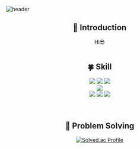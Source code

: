 <!--
**suyeun84/suyeun84** is a ✨ _special_ ✨ repository because its `README.md` (this file) appears on your GitHub profile.

Here are some ideas to get you started:

- 🔭 I’m currently working on ...
- 🌱 I’m currently learning ...
- 👯 I’m looking to collaborate on ...
- 🤔 I’m looking for help with ...
- 💬 Ask me about ...
- 📫 How to reach me: ...
- 😄 Pronouns: ...
- ⚡ Fun fact: ...
-->
<!-- 헤더 -->
![header](https://capsule-render.vercel.app/api?type=slice&color=auto&height=200&section=header&text=Hello&desc=I'm%20SuYeon&fontSize=60&rotate=14&fontAlignY=25&fontAlign=75&descAlignY=43&descAlign=80&&animation=twinkling)

<div align=center>
<!--소개-->

## :raised_hands: Introduction
Hi😎
<br/>
<br/>
 
 <!--기술스택-->
  ## :four_leaf_clover: Skill

  <!--프론트-->
  <img src="https://img.shields.io/badge/Kotlin-61DAFB?style=flat&logo=Kotlin&logoColor=white"/>
  <img src="https://img.shields.io/badge/Python-764ABC?style=flat&logo=Python&logoColor=white"/>
  <img src="https://img.shields.io/badge/Java-CC6699?style=flat&logo=Java&logoColor=white"/>
   <br/>
  <!--백-->
   <img src="https://img.shields.io/badge/MySQL-4479A1?style=flat&logo=MySQL&logoColor=white"/>
  <br/>
  <!--언어 및 툴 -->
   <img src="https://img.shields.io/badge/html5-007396?style=flat&logo=HTML5&logoColor=white"/>
   <img src="https://img.shields.io/badge/css-ff6347?style=flat&logo=CSS&logoColor=white"/>
  <img src="https://img.shields.io/badge/JavaScript-F7DF1E?style=flat&logo=JavaScript&logoColor=white"/>
<br/><br/>

 <br/>
 
 ## :muscle: Problem Solving
 
 </a>
 
[![Solved.ac Profile](http://mazassumnida.wtf/api/generate_badge?boj=kelsey6225)](https://solved.ac/kelsey6225)<br/>
 
</div>
